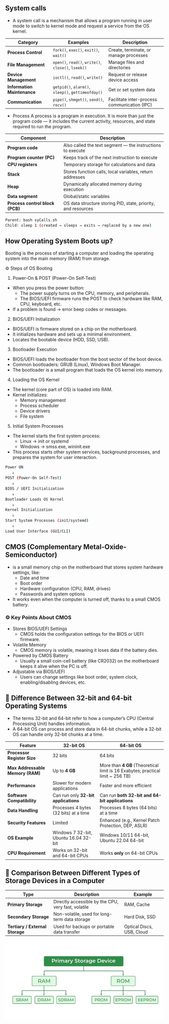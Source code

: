 
## System calls
- A system call is a mechanism that allows a program running in user mode to switch to kernel mode and request a service from the OS kernel.


| Category                    | Examples                                            | Description                                  |
| --------------------------- | --------------------------------------------------- | -------------------------------------------- |
| **Process Control**         | `fork()`, `exec()`, `exit()`, `wait()`              | Create, terminate, or manage processes       |
| **File Management**         | `open()`, `read()`, `write()`, `close()`, `lseek()` | Manage files and directories                 |
| **Device Management**       | `ioctl()`, `read()`, `write()`                      | Request or release device access             |
| **Information Maintenance** | `getpid()`, `alarm()`, `sleep()`, `gettimeofday()`  | Get or set system data                       |
| **Communication**           | `pipe()`, `shmget()`, `send()`, `recv()`            | Facilitate inter-process communication (IPC) |

- Process
A process is a program in execution.
It is more than just the program code — it includes the current activity, resources, and state required to run the program.

| Component                       | Description                                                   |
| ------------------------------- | ------------------------------------------------------------- |
| **Program code**                | Also called the text segment — the instructions to execute    |
| **Program counter (PC)**        | Keeps track of the next instruction to execute                |
| **CPU registers**               | Temporary storage for calculations and data                   |
| **Stack**                       | Stores function calls, local variables, return addresses      |
| **Heap**                        | Dynamically allocated memory during execution                 |
| **Data segment**                | Global/static variables                                       |
| **Process control block (PCB)** | OS data structure storing PID, state, priority, and resources |

```bash
Parent: bash syCalls.sh
Child: sleep 1 (created → sleeps → exits → replaced by a new one)
```

## How Operating System Boots up?
Booting is the process of starting a computer and loading the operating system into the main memory (RAM) from storage.

⚙️ Steps of OS Booting
1. Power-On & POST (Power-On Self-Test)
- When you press the power button:
    - The power supply turns on the CPU, memory, and peripherals.
    - The BIOS/UEFI firmware runs the POST to check hardware like RAM, CPU, keyboard, etc.
- If a problem is found → error beep codes or messages.

2. BIOS/UEFI Initialization
- BIOS/UEFI is firmware stored on a chip on the motherboard.
- It initializes hardware and sets up a minimal environment.
- Locates the bootable device (HDD, SSD, USB).

3. Bootloader Execution
- BIOS/UEFI loads the bootloader from the boot sector of the boot device.
- Common bootloaders: GRUB (Linux), Windows Boot Manager.
- The bootloader is a small program that loads the OS kernel into memory.

4. Loading the OS Kernel
- The kernel (core part of OS) is loaded into RAM.
- Kernel initializes:
    - Memory management
    - Process scheduler
    - Device drivers
    - File system

5. Initial System Processes
- The kernel starts the first system process:
    - Linux → init or systemd
    - Windows → smss.exe, wininit.exe
- This process starts other system services, background processes, and prepares the system for user interaction.  
```bash
Power ON
   ↓
POST (Power-On Self-Test)
   ↓
BIOS / UEFI Initialization
   ↓
Bootloader Loads OS Kernel
   ↓
Kernel Initialization
   ↓
Start System Processes (init/systemd)
   ↓
Load User Interface (GUI/CLI)
```
## CMOS (Complementary Metal-Oxide-Semiconductor) 
- is a small memory chip on the motherboard that stores system hardware settings, like:
    - Date and time
    - Boot order
    - Hardware configuration (CPU, RAM, drives)
    - Passwords and system options
- It works even when the computer is turned off, thanks to a small CMOS battery.

### ⚙️ Key Points About CMOS
- Stores BIOS/UEFI Settings
    - CMOS holds the configuration settings for the BIOS or UEFI firmware.
- Volatile Memory
    - CMOS memory is volatile, meaning it loses data if the battery dies.
- Powered by CMOS Battery
    - Usually a small coin-cell battery (like CR2032) on the motherboard keeps it alive when the PC is off.
- Adjustable via BIOS/UEFI
    - Users can change settings like boot order, system clock, enabling/disabling devices, etc.


## 🧩 Difference Between 32-bit and 64-bit Operating Systems
- The terms 32-bit and 64-bit refer to how a computer’s CPU (Central Processing Unit) handles information.
- A 64-bit OS can process and store data in 64-bit chunks, while a 32-bit OS can handle only 32-bit chunks at a time.


| Feature                          | **32-bit OS**                         | **64-bit OS**                                                                   |
| -------------------------------- | ------------------------------------- | ------------------------------------------------------------------------------- |
| **Processor Register Size**      | 32 bits                               | 64 bits                                                                         |
| **Max Addressable Memory (RAM)** | Up to **4 GB**                        | More than **4 GB** (Theoretical limit is 16 Exabytes; practical limit ~ 256 TB) |
| **Performance**                  | Slower for modern applications        | Faster and more efficient                                                       |
| **Software Compatibility**       | Can run only **32-bit applications**  | Can run **both 32-bit and 64-bit applications**                                 |
| **Data Handling**                | Processes 4 bytes (32 bits) at a time | Processes 8 bytes (64 bits) at a time                                           |
| **Security Features**            | Limited                               | Enhanced (e.g., Kernel Patch Protection, DEP, ASLR)                             |
| **OS Example**                   | Windows 7 32-bit, Ubuntu 16.04 32-bit | Windows 10/11 64-bit, Ubuntu 22.04 64-bit                                       |
| **CPU Requirement**              | Works on 32-bit and 64-bit CPUs       | Works **only** on 64-bit CPUs                                                   |


## 🧩 Comparison Between Different Types of Storage Devices in a Computer

| Type                            | Description                                         | Example                   |
| ------------------------------- | --------------------------------------------------- | ------------------------- |
| **Primary Storage**             | Directly accessible by the CPU, very fast, volatile | RAM, Cache                |
| **Secondary Storage**           | Non-volatile, used for long-term data storage       | Hard Disk, SSD            |
| **Tertiary / External Storage** | Used for backups or portable data transfer          | Optical Discs, USB, Cloud |
![alt text](image.png)